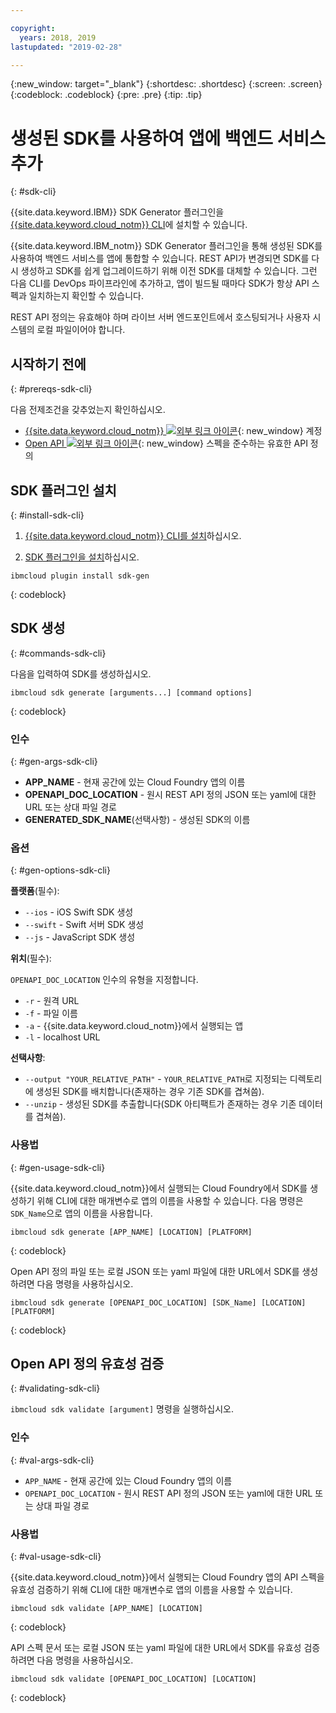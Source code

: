 ```yaml
---

copyright:
  years: 2018, 2019
lastupdated: "2019-02-28"

---
```


{:new_window: target="_blank"}
{:shortdesc: .shortdesc}
{:screen: .screen}
{:codeblock: .codeblock}
{:pre: .pre}
{:tip: .tip}

# 생성된 SDK를 사용하여 앱에 백엔드 서비스 추가
{: #sdk-cli}

{{site.data.keyword.IBM}} SDK Generator 플러그인을 [{{site.data.keyword.cloud_notm}} CLI](/docs/cli/index.html)에 설치할 수 있습니다.

{{site.data.keyword.IBM_notm}} SDK Generator 플러그인을 통해 생성된 SDK를 사용하여 백엔드 서비스를 앱에 통합할 수 있습니다. REST API가 변경되면 SDK를 다시 생성하고 SDK를 쉽게 업그레이드하기 위해 이전 SDK를 대체할 수 있습니다. 그런 다음 CLI를 DevOps 파이프라인에 추가하고, 앱이 빌드될 때마다 SDK가 항상 API 스펙과 일치하는지 확인할 수 있습니다.

REST API 정의는 유효해야 하며 라이브 서버 엔드포인트에서 호스팅되거나 사용자 시스템의 로컬 파일이어야 합니다.

## 시작하기 전에
{: #prereqs-sdk-cli}

다음 전제조건을 갖추었는지 확인하십시오.

* [{{site.data.keyword.cloud_notm}} ![외부 링크 아이콘](../../icons/launch-glyph.svg "외부 링크 아이콘")](http://cloud.ibm.com){: new_window} 계정
* [Open API ![외부 링크 아이콘](../../icons/launch-glyph.svg "외부 링크 아이콘")](https://www.openapis.org/){: new_window} 스펙을 준수하는 유효한 API 정의

## SDK 플러그인 설치
{: #install-sdk-cli}

1. [{{site.data.keyword.cloud_notm}} CLI를 설치](/docs/cli/index.html)하십시오.

2. [SDK 플러그인을 설치](/docs/cli/sdk/index.html)하십시오.
  ```
  ibmcloud plugin install sdk-gen
  ```
  {: codeblock}

## SDK 생성
{: #commands-sdk-cli}

다음을 입력하여 SDK를 생성하십시오.
```
ibmcloud sdk generate [arguments...] [command options]
```
{: codeblock}

### 인수
{: #gen-args-sdk-cli}

* **APP_NAME** - 현재 공간에 있는 Cloud Foundry 앱의 이름
* **OPENAPI_DOC_LOCATION** - 원시 REST API 정의 JSON 또는 yaml에 대한 URL 또는 상대 파일 경로
* **GENERATED_SDK_NAME**(선택사항) - 생성된 SDK의 이름

### 옵션
{: #gen-options-sdk-cli}

**플랫폼**(필수):
  * `--ios` - iOS Swift SDK 생성
  * `--swift` - Swift 서버 SDK 생성
  * `--js` - JavaScript SDK 생성

**위치**(필수):

`OPENAPI_DOC_LOCATION` 인수의 유형을 지정합니다.

  * `-r` - 원격 URL
  * `-f` - 파일 이름
  * `-a` - {{site.data.keyword.cloud_notm}}에서 실행되는 앱
  * `-l` - localhost URL

**선택사항**:
  * `--output "YOUR_RELATIVE_PATH"` - `YOUR_RELATIVE_PATH`로 지정되는 디렉토리에 생성된 SDK를 배치합니다(존재하는 경우 기존 SDK를 겹쳐씀).
  * `--unzip` - 생성된 SDK를 추출합니다(SDK 아티팩트가 존재하는 경우 기존 데이터를 겹쳐씀).

### 사용법
{: #gen-usage-sdk-cli}

{{site.data.keyword.cloud_notm}}에서 실행되는 Cloud Foundry에서 SDK를 생성하기 위해 CLI에 대한 매개변수로 앱의 이름을 사용할 수 있습니다. 다음 명령은 `SDK_Name`으로 앱의 이름을 사용합니다.

```
ibmcloud sdk generate [APP_NAME] [LOCATION] [PLATFORM]
```
{: codeblock}

Open API 정의 파일 또는 로컬 JSON 또는 yaml 파일에 대한 URL에서 SDK를 생성하려면 다음 명령을 사용하십시오.

```
ibmcloud sdk generate [OPENAPI_DOC_LOCATION] [SDK_Name] [LOCATION] [PLATFORM]
```
{: codeblock}


## Open API 정의 유효성 검증
{: #validating-sdk-cli}

`ibmcloud sdk validate [argument]` 명령을 실행하십시오.

### 인수
{: #val-args-sdk-cli}

* `APP_NAME` - 현재 공간에 있는 Cloud Foundry 앱의 이름
* `OPENAPI_DOC_LOCATION` - 원시 REST API 정의 JSON 또는 yaml에 대한 URL 또는 상대 파일 경로

### 사용법
{: #val-usage-sdk-cli}

{{site.data.keyword.cloud_notm}}에서 실행되는 Cloud Foundry 앱의 API 스펙을 유효성 검증하기 위해 CLI에 대한 매개변수로 앱의 이름을 사용할 수 있습니다.
```
ibmcloud sdk validate [APP_NAME] [LOCATION]
```
{: codeblock}

API 스펙 문서 또는 로컬 JSON 또는 yaml 파일에 대한 URL에서 SDK를 유효성 검증하려면 다음 명령을 사용하십시오.
```
ibmcloud sdk validate [OPENAPI_DOC_LOCATION] [LOCATION]
```
{: codeblock}

